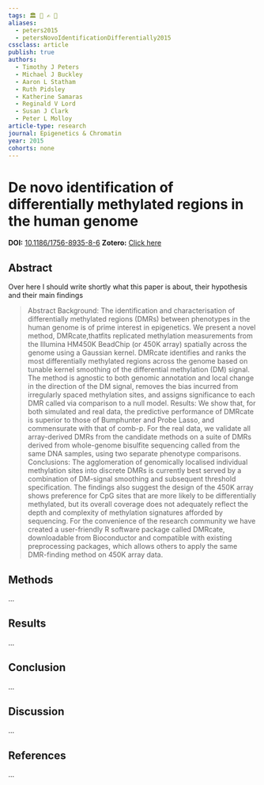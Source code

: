 ```yaml
---
tags: 🏛 🔬 ✍️ 🔖 
aliases:
  - peters2015
  - petersNovoIdentificationDifferentially2015
cssclass: article
publish: true
authors:
  - Timothy J Peters
  - Michael J Buckley
  - Aaron L Statham
  - Ruth Pidsley
  - Katherine Samaras
  - Reginald V Lord
  - Susan J Clark
  - Peter L Molloy
article-type: research
journal: Epigenetics & Chromatin
year: 2015
cohorts: none
---
```

# De novo identification of differentially methylated regions in the human genome
**DOI:** [10.1186/1756-8935-8-6](https://www.doi.org/10.1186/1756-8935-8-6)
**Zotero:** [Click here](zotero://select/items/@petersNovoIdentificationDifferentially2015)

## Abstract
Over here I should write shortly what this paper is about, their hypothesis and their main findings
> Abstract Background: The identification and characterisation of differentially methylated regions (DMRs) between phenotypes in the human genome is of prime interest in epigenetics. We present a novel method, DMRcate,thatfits replicated methylation measurements from the Illumina HM450K BeadChip (or 450K array) spatially across the genome using a Gaussian kernel. DMRcate identifies and ranks the most differentially methylated regions across the genome based on tunable kernel smoothing of the differential methylation (DM) signal. The method is agnostic to both genomic annotation and local change in the direction of the DM signal, removes the bias incurred from irregularly spaced methylation sites, and assigns significance to each DMR called via comparison to a null model. Results: We show that, for both simulated and real data, the predictive performance of DMRcate is superior to those of Bumphunter and Probe Lasso, and commensurate with that of comb-p. For the real data, we validate all array-derived DMRs from the candidate methods on a suite of DMRs derived from whole-genome bisulfite sequencing called from the same DNA samples, using two separate phenotype comparisons. Conclusions: The agglomeration of genomically localised individual methylation sites into discrete DMRs is currently best served by a combination of DM-signal smoothing and subsequent threshold specification. The findings also suggest the design of the 450K array shows preference for CpG sites that are more likely to be differentially methylated, but its overall coverage does not adequately reflect the depth and complexity of methylation signatures afforded by sequencing. For the convenience of the research community we have created a user-friendly R software package called DMRcate, downloadable from Bioconductor and compatible with existing preprocessing packages, which allows others to apply the same DMR-finding method on 450K array data.

## Methods
...

## Results
...

## Conclusion
...

## Discussion
...

## References
...